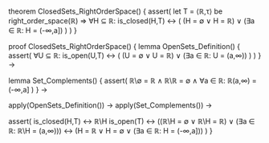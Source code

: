 theorem ClosedSets_RightOrderSpace() {
  assert(
    let T = ⟨ℝ,τ⟩ be right_order_space(ℝ) ⇒
    ∀H ⊆ ℝ: is_closed(H,T) ↔ (
      (H = ∅ ∨ H = ℝ) ∨
      (∃a ∈ ℝ: H = (-∞,a])
    )
  )
}

proof ClosedSets_RightOrderSpace() {
  lemma OpenSets_Definition() {
    assert(
      ∀U ⊆ ℝ: is_open(U,T) ↔ (
        (U = ∅ ∨ U = ℝ) ∨
        (∃a ∈ ℝ: U = (a,∞))
      )
    )
  } →

  lemma Set_Complements() {
    assert(
      ℝ\∅ = ℝ ∧
      ℝ\ℝ = ∅ ∧
      ∀a ∈ ℝ: ℝ\(a,∞) = (-∞,a]
    )
  } →

  apply(OpenSets_Definition()) →
  apply(Set_Complements()) →
  
  assert(
    is_closed(H,T) ↔ 
    ℝ\H is_open(T) ↔
    ((ℝ\H = ∅ ∨ ℝ\H = ℝ) ∨ (∃a ∈ ℝ: ℝ\H = (a,∞))) ↔
    (H = ℝ ∨ H = ∅ ∨ (∃a ∈ ℝ: H = (-∞,a]))
  )
}